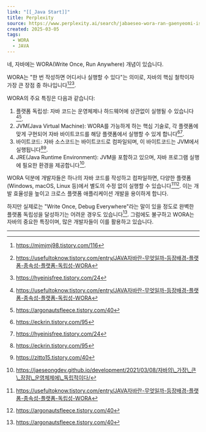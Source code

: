 ```yaml
---
link: "[[_Java Start]]"
title: Perplexity
source: https://www.perplexity.ai/search/jabaeseo-wora-ran-gaenyeomi-is-njIhUijZTeqeezv1sm8czA
created: 2025-03-05
tags:
  - WORA
  - JAVA
---
```

네, 자바에는 WORA(Write Once, Run Anywhere) 개념이 있습니다.

WORA는 "한 번 작성하면 어디서나 실행할 수 있다"는 의미로, 자바의 핵심 철학이자 가장 큰 장점 중 하나입니다[^1][^3][^5].

WORA의 주요 특징은 다음과 같습니다:

1. 플랫폼 독립성: 자바 코드는 운영체제나 하드웨어에 상관없이 실행될 수 있습니다[^3][^4].
2. JVM(Java Virtual Machine): WORA를 가능하게 하는 핵심 기술로, 각 플랫폼에 맞게 구현되어 자바 바이트코드를 해당 플랫폼에서 실행할 수 있게 합니다[^2][^5].
3. 바이트코드: 자바 소스코드는 바이트코드로 컴파일되며, 이 바이트코드는 JVM에서 실행됩니다[^2][^7].
4. JRE(Java Runtime Environment): JVM을 포함하고 있으며, 자바 프로그램 실행에 필요한 환경을 제공합니다[^6].

WORA 덕분에 개발자들은 하나의 자바 코드를 작성하고 컴파일하면, 다양한 플랫폼(Windows, macOS, Linux 등)에서 별도의 수정 없이 실행할 수 있습니다[^3][^4]. 이는 개발 효율성을 높이고 크로스 플랫폼 애플리케이션 개발을 용이하게 합니다.

하지만 실제로는 "Write Once, Debug Everywhere"라는 말이 있을 정도로 완벽한 플랫폼 독립성을 달성하기는 어려운 경우도 있습니다[^4]. 그럼에도 불구하고 WORA는 자바의 중요한 특징이며, 많은 개발자들이 이를 활용하고 있습니다.

---

[^1]: https://mjmjmj98.tistory.com/116

[^2]: https://eckrin.tistory.com/95

[^3]: https://usefultoknow.tistory.com/entry/JAVA자바란-무엇일까-등장배경-플랫폼-종속성-플랫폼-독립성-WORA

[^4]: https://argonautsfleece.tistory.com/40

[^5]: https://hyeinisfree.tistory.com/24

[^6]: https://jaeseongdev.github.io/development/2021/03/08/자바의\_가장\_큰\_장점\_운영체제에\_독립적이다/

[^7]: https://zitto15.tistory.com/40